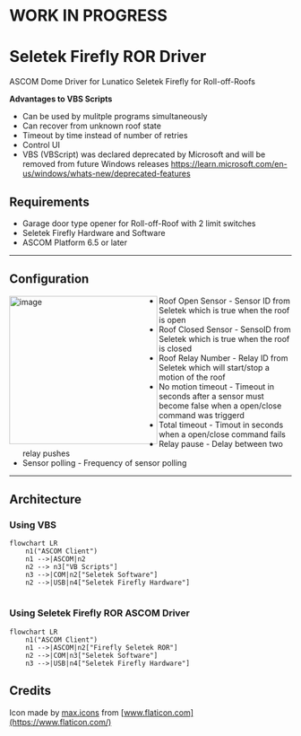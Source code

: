 # WORK IN PROGRESS
# Seletek Firefly ROR Driver

ASCOM Dome Driver for Lunatico Seletek Firefly for Roll-off-Roofs

**Advantages to VBS Scripts**
* Can be used by mulitple programs simultaneously
* Can recover from unknown roof state
* Timeout by time instead of number of retries
* Control UI
* VBS (VBScript) was declared deprecated by Microsoft and will be removed from future Windows releases
  https://learn.microsoft.com/en-us/windows/whats-new/deprecated-features


## Requirements
* Garage door type opener for Roll-off-Roof with 2 limit switches
* Seletek Firefly Hardware and Software
* ASCOM Platform 6.5 or later
  
---
## Configuration

<img align="left" width="264" alt="image" src="https://github.com/photon1503/SeletekROR/assets/14548927/6ff3cd28-74d4-4ace-a208-fb40873f7394">

* Roof Open Sensor - Sensor ID from Seletek which is true when the roof is open
* Roof Closed Sensor - SensoID from Seletek which is true when the roof is closed
* Roof Relay Number - Relay ID from Seletek which will start/stop a motion of the roof
* No motion timeout - Timeout in seconds after a sensor must become false when a open/close command was triggerd
* Total timeout - Timout in seconds when a open/close command fails
* Relay pause - Delay between two relay pushes
* Sensor polling - Frequency of sensor polling
  
---
## Architecture
### Using VBS
```mermaid
flowchart LR
    n1("ASCOM Client")
	n1 -->|ASCOM|n2
	n2 --> n3["VB Scripts"]
    n3 -->|COM|n2["Seletek Software"]
    n2 -->|USB|n4["Seletek Firefly Hardware"]
	
```

### Using Seletek Firefly ROR ASCOM Driver
```mermaid
flowchart LR
    n1("ASCOM Client")
	n1 -->|ASCOM|n2["Firefly Seletek ROR"]
	n2 -->|COM|n3["Seletek Software"]
    n3 -->|USB|n4["Seletek Firefly Hardware"]
```
	

## Credits

Icon made by [max.icons](https://www.flaticon.com/de/autoren/maxicons) from [www.flaticon.com](https://www.flaticon.com/)
